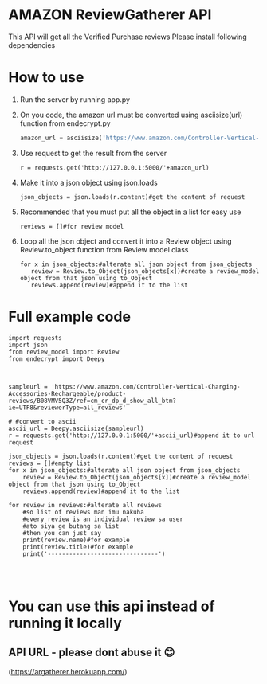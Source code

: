 # AMAZON ReviewGatherer API
This API will get all the Verified Purchase reviews
Please install following dependencies

# How to use
1. Run the server by running app.py
2. On you code, the amazon url must be converted using asciisize(url) function from endecrypt.py 

    ```python
    amazon_url = asciisize('https://www.amazon.com/Controller-Vertical-Charging-Accessories-Rechargeable/product-reviews/B08VMV5Q3Z/ref=cm_cr_dp_d_show_all_btm?      ie=UTF8&reviewerType=all_reviews')
    ```
3. Use request to get the result from the server
    ```
    r = requests.get('http://127.0.0.1:5000/'+amazon_url)
    ```
4. Make it into a json object using json.loads
    ```
    json_objects = json.loads(r.content)#get the content of request
    ```
5. Recommended that you must put all the object in a list for easy use
   ```
   reviews = []#for review model
   ```
6. Loop all the json object and convert it into a Review object using Review.to_object function from Review model class
    ```
    for x in json_objects:#alterate all json object from json_objects
       review = Review.to_Object(json_objects[x])#create a review_model object from that json using to_Object
       reviews.append(review)#append it to the list
    ```
 # Full example code
```
import requests
import json
from review_model import Review
from endecrypt import Deepy



sampleurl = 'https://www.amazon.com/Controller-Vertical-Charging-Accessories-Rechargeable/product-reviews/B08VMV5Q3Z/ref=cm_cr_dp_d_show_all_btm?ie=UTF8&reviewerType=all_reviews'

# #convert to ascii
ascii_url = Deepy.asciisize(sampleurl)
r = requests.get('http://127.0.0.1:5000/'+ascii_url)#append it to url request

json_objects = json.loads(r.content)#get the content of request
reviews = []#empty list
for x in json_objects:#alterate all json object from json_objects
    review = Review.to_Object(json_objects[x])#create a review_model object from that json using to_Object
    reviews.append(review)#append it to the list

for review in reviews:#alterate all reviews
    #so list of reviews man imu nakuha
    #every review is an individual review sa user
    #ato siya ge butang sa list
    #then you can just say
    print(review.name)#for example
    print(review.title)#for example
    print('-------------------------------')




```
# You can use this api instead of running it locally 
## API URL - please dont abuse it 😊

(https://argatherer.herokuapp.com/)




